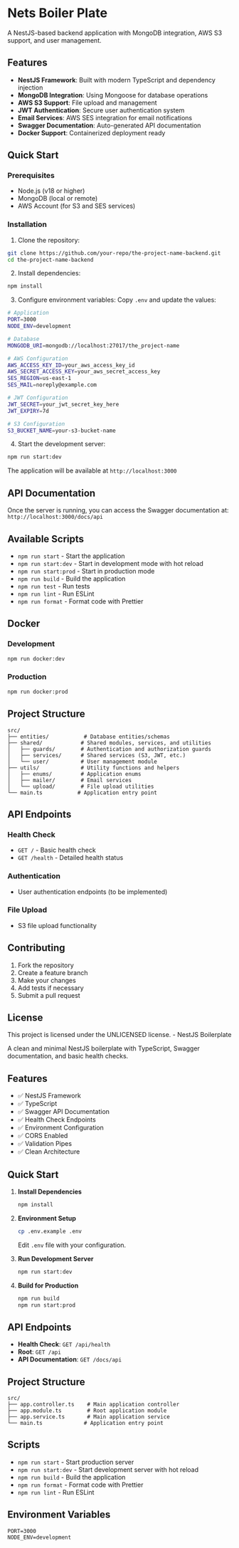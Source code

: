 # Nets Boiler Plate

A NestJS-based backend application with MongoDB integration, AWS S3 support, and user management.

## Features

- **NestJS Framework**: Built with modern TypeScript and dependency injection
- **MongoDB Integration**: Using Mongoose for database operations
- **AWS S3 Support**: File upload and management
- **JWT Authentication**: Secure user authentication system
- **Email Services**: AWS SES integration for email notifications
- **Swagger Documentation**: Auto-generated API documentation
- **Docker Support**: Containerized deployment ready

## Quick Start

### Prerequisites

- Node.js (v18 or higher)
- MongoDB (local or remote)
- AWS Account (for S3 and SES services)

### Installation

1. Clone the repository:
```bash
git clone https://github.com/your-repo/the-project-name-backend.git
cd the-project-name-backend
```

2. Install dependencies:
```bash
npm install
```

3. Configure environment variables:
Copy `.env` and update the values:
```bash
# Application
PORT=3000
NODE_ENV=development

# Database
MONGODB_URI=mongodb://localhost:27017/the_project-name

# AWS Configuration
AWS_ACCESS_KEY_ID=your_aws_access_key_id
AWS_SECRET_ACCESS_KEY=your_aws_secret_access_key
SES_REGION=us-east-1
SES_MAIL=noreply@example.com

# JWT Configuration
JWT_SECRET=your_jwt_secret_key_here
JWT_EXPIRY=7d

# S3 Configuration
S3_BUCKET_NAME=your-s3-bucket-name
```

4. Start the development server:
```bash
npm run start:dev
```

The application will be available at `http://localhost:3000`

## API Documentation

Once the server is running, you can access the Swagger documentation at:
`http://localhost:3000/docs/api`

## Available Scripts

- `npm run start` - Start the application
- `npm run start:dev` - Start in development mode with hot reload
- `npm run start:prod` - Start in production mode
- `npm run build` - Build the application
- `npm run test` - Run tests
- `npm run lint` - Run ESLint
- `npm run format` - Format code with Prettier

## Docker

### Development
```bash
npm run docker:dev
```

### Production
```bash
npm run docker:prod
```

## Project Structure

```
src/
├── entities/           # Database entities/schemas
├── shared/            # Shared modules, services, and utilities
│   ├── guards/        # Authentication and authorization guards
│   ├── services/      # Shared services (S3, JWT, etc.)
│   └── user/          # User management module
├── utils/             # Utility functions and helpers
│   ├── enums/         # Application enums
│   ├── mailer/        # Email services
│   └── upload/        # File upload utilities
└── main.ts           # Application entry point
```

## API Endpoints

### Health Check
- `GET /` - Basic health check
- `GET /health` - Detailed health status

### Authentication
- User authentication endpoints (to be implemented)

### File Upload
- S3 file upload functionality

## Contributing

1. Fork the repository
2. Create a feature branch
3. Make your changes
4. Add tests if necessary
5. Submit a pull request

## License

This project is licensed under the UNLICENSED license. - NestJS Boilerplate

A clean and minimal NestJS boilerplate with TypeScript, Swagger documentation, and basic health checks.

## Features

- ✅ NestJS Framework
- ✅ TypeScript
- ✅ Swagger API Documentation
- ✅ Health Check Endpoints
- ✅ Environment Configuration
- ✅ CORS Enabled
- ✅ Validation Pipes
- ✅ Clean Architecture

## Quick Start

1. **Install Dependencies**
   ```bash
   npm install
   ```

2. **Environment Setup**
   ```bash
   cp .env.example .env
   ```
   Edit `.env` file with your configuration.

3. **Run Development Server**
   ```bash
   npm run start:dev
   ```

4. **Build for Production**
   ```bash
   npm run build
   npm run start:prod
   ```

## API Endpoints

- **Health Check**: `GET /api/health`
- **Root**: `GET /api`
- **API Documentation**: `GET /docs/api`

## Project Structure

```
src/
├── app.controller.ts    # Main application controller
├── app.module.ts        # Root application module
├── app.service.ts       # Main application service
└── main.ts             # Application entry point
```

## Scripts

- `npm run start` - Start production server
- `npm run start:dev` - Start development server with hot reload  
- `npm run build` - Build the application
- `npm run format` - Format code with Prettier
- `npm run lint` - Run ESLint

## Environment Variables

```env
PORT=3000
NODE_ENV=development
```
